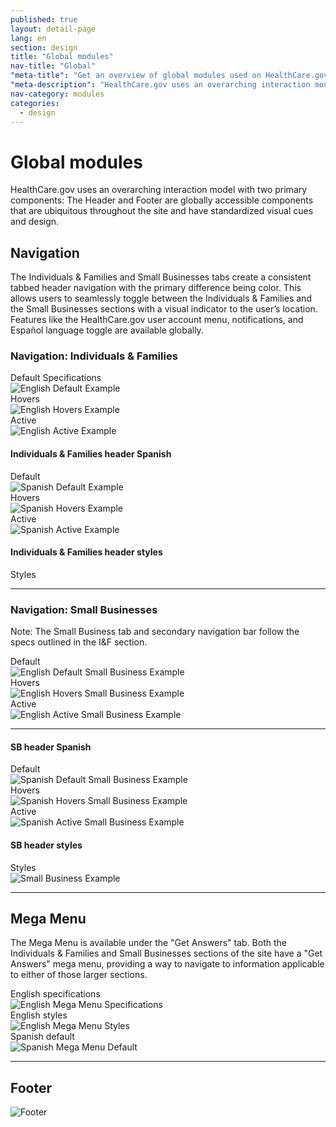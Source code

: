 ```yaml
---
published: true
layout: detail-page
lang: en
section: design
title: "Global modules"
nav-title: "Global"
"meta-title": "Get an overview of global modules used on HealthCare.gov"
"meta-description": "HealthCare.gov uses an overarching interaction model with two primary components: The Header and Footer are globally accessible components that are ubiquitous throughout the site and have standardized visual cues and design."
nav-category: modules
categories:
  - design
---
```


# Global modules

<div class="intro">
HealthCare.gov uses an overarching interaction model with two primary components: The Header and Footer are globally accessible components that are ubiquitous throughout the site and have standardized visual cues and design.
</div>

<div class="hr"></div>

## Navigation

The Individuals &amp; Families and Small Businesses tabs create a consistent tabbed header navigation with the primary difference being color. This allows users to seamlessly toggle between the Individuals & Families and the Small Businesses sections with a visual indicator to the user’s location. Features like the HealthCare.gov user account menu, notifications, and Español language toggle are available globally.

### Navigation: Individuals &amp; Families

<div class="caption">Default Specifications</div>
<img class="full" src="{{site.baseurl}}/images/design/modules/global/1_Default.png" alt="English Default Example"/>

<div class="caption">Hovers</div>
<img class="full" src="{{site.baseurl}}/images/design/modules/global/2_Hovers.png" alt="English Hovers Example"/>

<div class="caption">Active</div>
<img class="full" src="{{site.baseurl}}/images/design/modules/global/3_Active.png" alt="English Active Example"/>

#### Individuals &amp; Families header Spanish

<div class="caption">Default</div>
<img class="full" src="{{site.baseurl}}/images/design/modules/global/4_SpanishDefault.png" alt="Spanish Default Example"/>

<div class="caption">Hovers</div>
<img class="full" src="{{site.baseurl}}/images/design/modules/global/5_SpanishHovers.png" alt="Spanish Hovers Example"/>

<div class="caption">Active</div>
<img class="full" src="{{site.baseurl}}/images/design/modules/global/6_SpanishActive.png" alt="Spanish Active Example"/>

#### Individuals &amp; Families header styles

<div class="caption">Styles</div>
<img class="full" src="{{site.baseurl}}/images/design/modules/global/7_Styles.png" alt=""/>

<hr>

### Navigation: Small Businesses

Note: The Small Business tab and secondary navigation bar follow the specs outlined in the I&F section.

<div class="caption">Default</div>
<img class="full" src="{{site.baseurl}}/images/design/modules/global/8_SBDefault.png" alt="English Default Small Business Example"/>

<div class="caption">Hovers</div>
<img class="full" src="{{site.baseurl}}/images/design/modules/global/9_SBHovers.png" alt="English Hovers Small Business Example"/>

<div class="caption">Active</div>
<img class="full" src="{{site.baseurl}}/images/design/modules/global/10_SBActive.png" alt="English Active Small Business Example"/>

<hr>

#### SB header Spanish

<div class="caption">Default</div>
<img class="full" src="{{site.baseurl}}/images/design/modules/global/11_SpanishDefault.png" alt="Spanish Default Small Business Example"/>

<div class="caption">Hovers</div>
<img class="full" src="{{site.baseurl}}/images/design/modules/global/12_SpanishHovers.png" alt="Spanish Hovers Small Business Example"/>

<div class="caption">Active</div>
<img class="full" src="{{site.baseurl}}/images/design/modules/global/13_SpanishActive.png" alt="Spanish Active Small Business Example"/>

#### SB header styles

<div class="caption">Styles</div>
<img class="full" src="{{site.baseurl}}/images/design/modules/global/14_SBHeader.png" alt="Small Business Example"/>

<hr>

## Mega Menu

The Mega Menu is available under the "Get Answers" tab. Both the Individuals & Families and Small Businesses sections of the site have a "Get Answers" mega menu, providing a way to navigate to information applicable to either of those larger sections.

<div class="caption">English specifications</div>
<img class="full" src="{{site.baseurl}}/images/design/modules/global/15_MegaSpecs.png" alt="English Mega Menu Specifications"/>

<div class="caption">English styles</div>
<img class="full" src="{{site.baseurl}}/images/design/modules/global/16_MegaStyles.png" alt="English Mega Menu Styles"/>

<div class="caption">Spanish default</div>
<img class="full" src="{{site.baseurl}}/images/design/modules/global/17_SpanishDefault.png" alt="Spanish Mega Menu Default"/>

<hr>

## Footer

<img class="full" src="{{site.baseurl}}/images/design/modules/global/18_Footer.png" alt="Footer"/>
